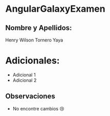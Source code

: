 # AngularGalaxyExamen

## Nombre y Apellidos:

Henry Wilson Tornero Yaya

# Adicionales:

- Adicional 1
- Adicional 2

## Observaciones

- No encontre cambios 😢
